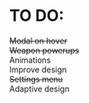 # TO DO:
~~Modal on hover~~\
~~Weapon powerups~~\
Animations\
Improve design\
~~Settings menu~~\
Adaptive design
